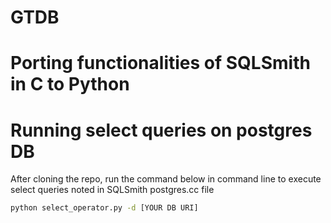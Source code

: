 # GTDB
# Porting functionalities of SQLSmith in C to Python 
# Running select queries on postgres DB
After cloning the repo, run the command below in command line to execute select queries noted in SQLSmith postgres.cc file

```bash
python select_operator.py -d [YOUR DB URI]
```
